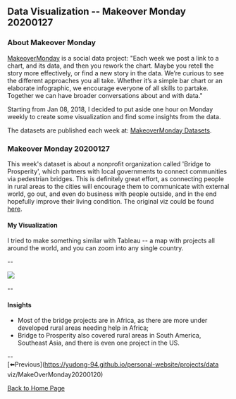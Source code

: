 <head>
  <!-- Global site tag (gtag.js) - Google Analytics -->
<script async src="https://www.googletagmanager.com/gtag/js?id=UA-112502179-1"></script>
<script>
  window.dataLayer = window.dataLayer || [];
  function gtag(){dataLayer.push(arguments);}
  gtag('js', new Date());

  gtag('config', 'UA-112502179-1');
</script>
</head>


## Data Visualization -- Makeover Monday 20200127

### About Makeover Monday

[MakeoverMonday](http://www.makeovermonday.co.uk/) is a social data project:
"Each week we post a link to a chart, and its data, and then you rework the chart.
Maybe you retell the story more effectively, or find a new story in the data.
We’re curious to see the different approaches you all take. Whether it’s a simple bar chart or an elaborate infographic, we encourage everyone of all skills to partake.
Together we can have broader conversations about and with data."

Starting from Jan 08, 2018, I decided to put aside one hour on Monday weekly to create some visualization and find some insights from the data.

The datasets are published each week at: [MakeoverMonday Datasets](http://www.makeovermonday.co.uk/data/).

### Makeover Monday 20200127

This week's dataset is about a nonprofit organization called 'Bridge to Prosperity', which partners with local governments to connect communities via pedestrian bridges. This is definitely great effort, as connecting people in rural areas to the cities will encourage them to communicate with external world, go out, and even do business with people outside, and in the end hopefully improve their living condition. The original viz could be found [here](https://bridgestoprosperity.org/global-work/zambia/).  

#### My Visualization

I tried to make something similar with Tableau -- a map with projects all around the world, and you can zoom into any single country.  

--  

<div class='tableauPlaceholder' id='viz1580181547694' style='position: relative'>
<noscript><a href='#'>
  <img alt=' ' src='https:&#47;&#47;public.tableau.com&#47;static&#47;images&#47;Ma&#47;MakeOverMonday20200127BridgestoProsperity&#47;BridgestoProsperity&#47;1_rss.png' style='border: none' />
</a></noscript>
<object class='tableauViz'  style='display:none;'>
  <param name='host_url' value='https%3A%2F%2Fpublic.tableau.com%2F' />
  <param name='embed_code_version' value='3' />
  <param name='site_root' value='' />
  <param name='name' value='MakeOverMonday20200127BridgestoProsperity&#47;BridgestoProsperity' />
  <param name='tabs' value='no' />
  <param name='toolbar' value='yes' />
  <param name='static_image' value='https:&#47;&#47;public.tableau.com&#47;static&#47;images&#47;Ma&#47;MakeOverMonday20200127BridgestoProsperity&#47;BridgestoProsperity&#47;1.png' /> 
  <param name='animate_transition' value='yes' />
  <param name='display_static_image' value='yes' />
  <param name='display_spinner' value='yes' />
  <param name='display_overlay' value='yes' />
  <param name='display_count' value='yes' />
</object></div>       
<script type='text/javascript'>    
  var divElement = document.getElementById('viz1580181547694');                
  var vizElement = divElement.getElementsByTagName('object')[0];     
  if ( divElement.offsetWidth > 800 ) { vizElement.style.width='800px';vizElement.style.height='827px';} else if ( divElement.offsetWidth > 500 ) { vizElement.style.width='800px';vizElement.style.height='827px';} else { vizElement.style.width='100%';vizElement.style.height='1027px';}      
  var scriptElement = document.createElement('script');               
  scriptElement.src = 'https://public.tableau.com/javascripts/api/viz_v1.js'; 
  vizElement.parentNode.insertBefore(scriptElement, vizElement);    
</script>
  
  
--  

#### Insights
* Most of the bridge projects are in Africa, as there are more under developed rural areas needing help in Africa;   
* Bridge to Prosperity also covered rural areas in South America, Southeast Asia, and there is even one project in the US.  

--  
[⬅️Previous](https://yudong-94.github.io/personal-website/projects/data viz/MakeOverMonday20200120)  
  
[Back to Home Page](https://yudong-94.github.io/personal-website/)
